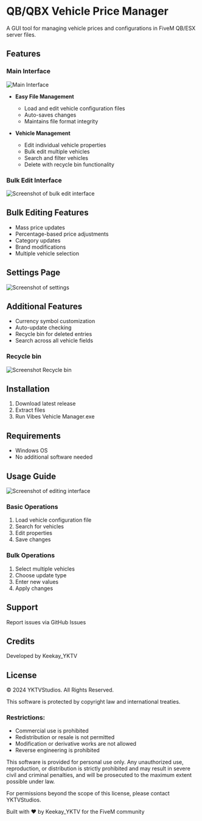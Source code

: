 # QB/QBX Vehicle Price Manager

A GUI tool for managing vehicle prices and configurations in FiveM QB/ESX server files.

## Features
### Main Interface 
![Main Interface](https://r2.fivemanage.com/bau0PmFCcx0I8usi9IAHB/images/Screenshot%202024-10-21%20084114.png)

- **Easy File Management**
  - Load and edit vehicle configuration files
  - Auto-saves changes
  - Maintains file format integrity



- **Vehicle Management**
  - Edit individual vehicle properties
  - Bulk edit multiple vehicles
  - Search and filter vehicles
  - Delete with recycle bin functionality


### Bulk Edit Interface
![Screenshot of bulk edit interface](https://r2.fivemanage.com/bau0PmFCcx0I8usi9IAHB/images/Screenshot%202024-10-21%20084129.png)

## Bulk Editing Features
- Mass price updates
- Percentage-based price adjustments
- Category updates
- Brand modifications
- Multiple vehicle selection


## Settings Page
![Screenshot of settings](https://r2.fivemanage.com/bau0PmFCcx0I8usi9IAHB/images/Screenshot%202024-10-21%20083730.png)

## Additional Features
- Currency symbol customization
- Auto-update checking
- Recycle bin for deleted entries
- Search across all vehicle fields

### Recycle bin 

![Screenshot Recycle bin](https://r2.fivemanage.com/bau0PmFCcx0I8usi9IAHB/images/Screenshot%202024-10-21%20084315.png)



## Installation

1. Download latest release
2. Extract files
3. Run Vibes Vehicle Manager.exe

## Requirements
- Windows OS
- No additional software needed

## Usage Guide

![Screenshot of editing interface](https://r2.fivemanage.com/bau0PmFCcx0I8usi9IAHB/images/Screenshot%202024-10-21%20084144.png)

### Basic Operations
1. Load vehicle configuration file
2. Search for vehicles
3. Edit properties
4. Save changes

### Bulk Operations
1. Select multiple vehicles
2. Choose update type
3. Enter new values
4. Apply changes

## Support

Report issues via GitHub Issues

## Credits

Developed by Keekay_YKTV

## License

© 2024 YKTVStudios. All Rights Reserved.

This software is protected by copyright law and international treaties. 

### Restrictions:
- Commercial use is prohibited
- Redistribution or resale is not permitted
- Modification or derivative works are not allowed
- Reverse engineering is prohibited

This software is provided for personal use only. Any unauthorized use, reproduction, or distribution is strictly prohibited and may result in severe civil and criminal penalties, and will be prosecuted to the maximum extent possible under law.

For permissions beyond the scope of this license, please contact YKTVStudios.

Built with ❤️ by Keekay_YKTV for the FiveM community
